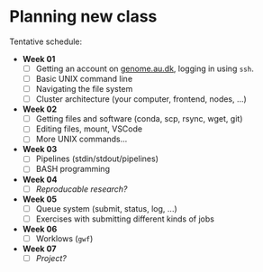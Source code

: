 # Planning new class

Tentative schedule:

 - **Week 01**
    - [ ] Getting an account on [genome.au.dk](https://genome.au.dk), logging in using `ssh`.
    - [ ] Basic UNIX command line
    - [ ] Navigating the file system
    - [ ] Cluster architecture (your computer, frontend, nodes, ...)

- **Week 02**
    - [ ] Getting files and software (conda, scp, rsync, wget, git)
    - [ ] Editing files, mount, VSCode
    - [ ] More UNIX commands...

 - **Week 03**
    - [ ] Pipelines (stdin/stdout/pipelines)
    - [ ] BASH programming

 - **Week 04**
    - [ ] *Reproducable research?*

 - **Week 05**
    - [ ] Queue system (submit, status, log, ...)
    - [ ] Exercises with submitting different kinds of jobs

 - **Week 06**
    - [ ] Worklows (`gwf`)

 - **Week 07**
    - [ ] *Project?*
